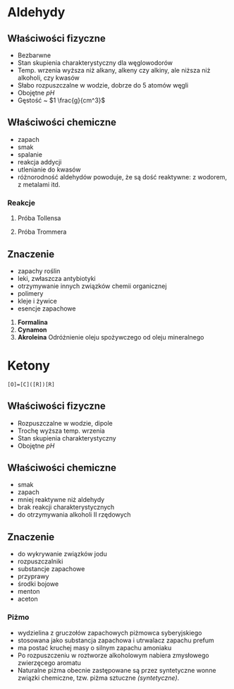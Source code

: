 # Aldehydy

## Właściwości fizyczne

- Bezbarwne
- Stan skupienia charakterystyczny dla węglowodorów
- Temp. wrzenia wyższa niż alkany, alkeny czy alkiny, ale niższa niż alkoholi, czy kwasów
- Słabo rozpuszczalne w wodzie, dobrze do 5 atomów węgli
- Obojętne $pH$
- Gęstość ~ $1 \frac{g}{cm^3}$

## Właściwości chemiczne

- zapach
- smak
- spalanie
- reakcja addycji
- utlenianie do kwasów
- różnorodność aldehydów powoduje, że są dość reaktywne: z wodorem, z metalami itd.

### Reakcje

1. Próba Tollensa

3. Próba Trommera


## Znaczenie

- zapachy roślin
- leki, zwłaszcza antybiotyki
- otrzymywanie innych związków chemii organicznej
- polimery
- kleje i żywice
- esencje zapachowe

1. **Formalina**
2. **Cynamon**
3. **Akroleina** Odróżnienie oleju spożywczego od oleju mineralnego

# Ketony

```smiles
[O]=[C]([R])[R]
```
## Właściwości fizyczne

- Rozpuszczalne w wodzie, dipole
- Trochę wyższa temp. wrzenia
- Stan skupienia charakterystyczny
- Obojętne $pH$ 

## Właściwości chemiczne

- smak
- zapach
- mniej reaktywne niż aldehydy
- brak reakcji charakterystycznych
- do otrzymywania alkoholi II rzędowych

## Znaczenie

- do wykrywanie związków jodu
- rozpuszczalniki
- substancje zapachowe
- przyprawy
- środki bojowe
- menton
- aceton

### Piżmo

- wydzielina z gruczołów zapachowych piżmowca syberyjskiego
- stosowana jako substancja zapachowa i utrwalacz zapachu prefum
- ma postać kruchej masy o silnym zapachu amoniaku
- Po rozpuszczeniu w roztworze alkoholowym nabiera zmysłowego zwierzęcego aromatu
- Naturalne piżma obecnie zastępowane są przez syntetyczne wonne związki chemiczne, tzw. piżma sztuczne *(syntetyczne)*.

